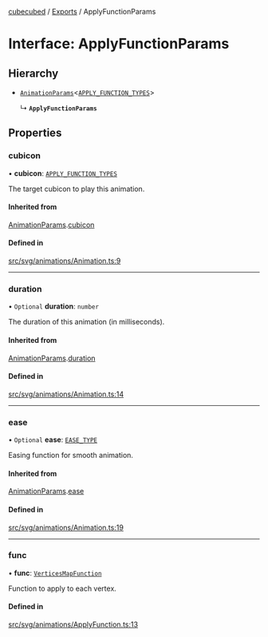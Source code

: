 [cubecubed](/reference/README.md) / [Exports](/reference/modules.md) / ApplyFunctionParams

# Interface: ApplyFunctionParams

## Hierarchy

- [`AnimationParams`](/reference/interfaces/AnimationParams.md)<[`APPLY_FUNCTION_TYPES`](/reference/types/APPLY_FUNCTION_TYPES.md)\>

  ↳ **`ApplyFunctionParams`**

## Properties

### cubicon

• **cubicon**: [`APPLY_FUNCTION_TYPES`](/reference/types/APPLY_FUNCTION_TYPES.md)

The target cubicon to play this animation.

#### Inherited from

[AnimationParams](/reference/interfaces/AnimationParams.md).[cubicon](/reference/interfaces/AnimationParams.md#cubicon)

#### Defined in

[src/svg/animations/Animation.ts:9](https://github.com/imaphatduc/cubecubed/blob/ec15a85/src/svg/animations/Animation.ts#L9)

___

### duration

• `Optional` **duration**: `number`

The duration of this animation (in milliseconds).

#### Inherited from

[AnimationParams](/reference/interfaces/AnimationParams.md).[duration](/reference/interfaces/AnimationParams.md#duration)

#### Defined in

[src/svg/animations/Animation.ts:14](https://github.com/imaphatduc/cubecubed/blob/ec15a85/src/svg/animations/Animation.ts#L14)

___

### ease

• `Optional` **ease**: [`EASE_TYPE`](/reference/types/EASE_TYPE.md)

Easing function for smooth animation.

#### Inherited from

[AnimationParams](/reference/interfaces/AnimationParams.md).[ease](/reference/interfaces/AnimationParams.md#ease)

#### Defined in

[src/svg/animations/Animation.ts:19](https://github.com/imaphatduc/cubecubed/blob/ec15a85/src/svg/animations/Animation.ts#L19)

___

### func

• **func**: [`VerticesMapFunction`](/reference/types/VerticesMapFunction.md)

Function to apply to each vertex.

#### Defined in

[src/svg/animations/ApplyFunction.ts:13](https://github.com/imaphatduc/cubecubed/blob/ec15a85/src/svg/animations/ApplyFunction.ts#L13)
